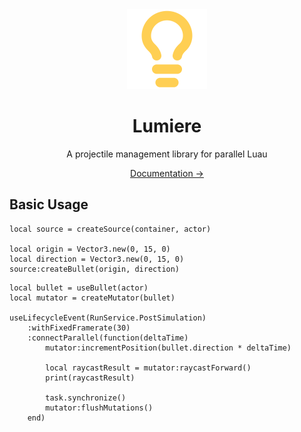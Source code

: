 <div align="center">
    <img src="docs/public/logo.svg" width="128" alt="Logo"/>
    <h1>Lumiere</h1>
    <p>A projectile management library for parallel Luau</p>
    <a href="https://synpixel.github.io/lumiere/">Documentation →</a>
</div>

## Basic Usage

```luau
local source = createSource(container, actor)

local origin = Vector3.new(0, 15, 0)
local direction = Vector3.new(0, 15, 0)
source:createBullet(origin, direction)
```

```luau
local bullet = useBullet(actor)
local mutator = createMutator(bullet)

useLifecycleEvent(RunService.PostSimulation)
    :withFixedFramerate(30)
    :connectParallel(function(deltaTime)
        mutator:incrementPosition(bullet.direction * deltaTime)

        local raycastResult = mutator:raycastForward()
        print(raycastResult)

        task.synchronize()
        mutator:flushMutations()
    end)
```
